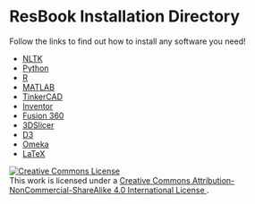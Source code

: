 ResBook Installation Directory
====

Follow the links to find out how to install any software you need!

* [NLTK](./nltk)
* [Python](./python)
* [R](./r)
* [MATLAB](./matlab)
* [TinkerCAD](./tinkercad)
* [Inventor](./inventor)
* [Fusion 360](./fusion360)
* [3DSlicer](./3d-slicer)
* [D3](./d3)
* [Omeka](./omeka)
* [LaTeX](./latex)


<a rel="license" href="http://creativecommons.org/licenses/by-nc-sa/4.0/">
  <img alt="Creative Commons License" style="border-width:0" src="https://i.creativecommons.org/l/by-nc-sa/4.0/88x31.png" />
</a><br />
This work is licensed under a
<a rel="license" href="http://creativecommons.org/licenses/by-nc-sa/4.0/">
  Creative Commons Attribution-NonCommercial-ShareAlike 4.0 International License
</a>.
